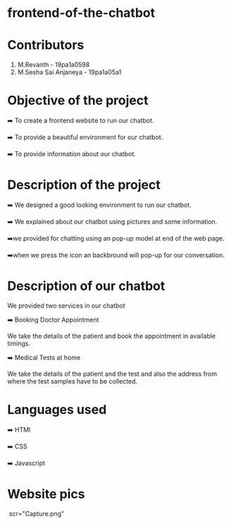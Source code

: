 # frontend-of-the-chatbot

# Contributors
  1) M.Revanth - 19pa1a0598
  2) M.Sesha Sai Anjaneya - 19pa1a05a1


# Objective of the project
  :arrow_right: To create a frontend website to run our chatbot. 

  :arrow_right: To provide a beautiful environment for our chatbot. 

  :arrow_right: To provide information about our chatbot.

# Description of the project
  :arrow_right: We designed a good looking environment to run our chatbot. 

  :arrow_right: We explained about our chatbot using pictures and some information.
  
  :arrow_right:we provided for chatting using an pop-up model at end of the web page.
  
  :arrow_right:when we press the icon an backbround will pop-up for our conversation.
  
# Description of our chatbot
  We provided two services in our chatbot 

  :arrow_right: Booking Doctor Appointment 
   
   We take the details of the patient and book the appointment in available timings. 

  :arrow_right: Medical Tests at home 
   
   We take the details of the patient and the test and also the address from where the test samples have to be collected. 

# Languages used
  :arrow_right: HTMl
  
  :arrow_right: CSS
 
  :arrow_right: Javascript 
  
# Website pics
  <img> scr="Capture.png"

